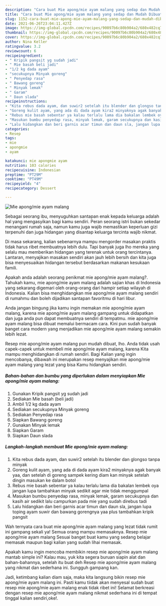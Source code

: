 ```yaml
---
description: "Cara buat Mie apong/mie ayam malang yang sedap dan Mudah Dibuat"
title: "Cara buat Mie apong/mie ayam malang yang sedap dan Mudah Dibuat"
slug: 1152-cara-buat-mie-apong-mie-ayam-malang-yang-sedap-dan-mudah-dibuat
date: 2021-06-26T23:04:11.427Z
image: https://img-global.cpcdn.com/recipes/90097b6c80b904a2/680x482cq70/mie-apongmie-ayam-malang-foto-resep-utama.jpg
thumbnail: https://img-global.cpcdn.com/recipes/90097b6c80b904a2/680x482cq70/mie-apongmie-ayam-malang-foto-resep-utama.jpg
cover: https://img-global.cpcdn.com/recipes/90097b6c80b904a2/680x482cq70/mie-apongmie-ayam-malang-foto-resep-utama.jpg
author: Nina Keller
ratingvalue: 3.2
reviewcount: 6
recipeingredient:
- " Kripik pangsit yg sudah jadi"
- " Mie basah beli jadi"
- "1/2 kg dada ayam"
- "secukupnya Minyak goreng"
- " Penyedap rasa"
- " Bawang goreng"
- " Minyak lemak"
- " Garam"
- " Daun slada"
recipeinstructions:
- "Kita rebus dada ayam, dan suwir2 setelah itu blender dan glongso tanpa minyak"
- "Goreng kulit ayam, yang ada di dada ayam kira2 minyaknya agak banyak yaa, dan setelah di goreng sampek kering diam kan minyak setelah dingin masukan ke dalam botol"
- "Rebus mie basah sebentar ya kalau terlalu lama dia bakalan lembek oya jangan lupa tambahkan minyak sedikit agar mie tidak menggumpal"
- "Masukan bumbu penyedap rasa, minyak lemak, garam secukupnya dan kasih air sedikit lalu campurkan pada mie yang sudah direbus tadi"
- "Lalu hidangkan dan beri garnis acar timun dan daun sla, jangan lupa toping ayam suwir dan bawang gorengnya yaa plus tambahkan kripik pangsit"
categories:
- Resep
tags:
- mie
- apongmie
- ayam

katakunci: mie apongmie ayam 
nutrition: 103 calories
recipecuisine: Indonesian
preptime: "PT29M"
cooktime: "PT49M"
recipeyield: "4"
recipecategory: Dessert

---
```



![Mie apong/mie ayam malang](https://img-global.cpcdn.com/recipes/90097b6c80b904a2/680x482cq70/mie-apongmie-ayam-malang-foto-resep-utama.jpg)

Sebagai seorang ibu, menyuguhkan santapan enak kepada keluarga adalah hal yang mengasyikan bagi kamu sendiri. Peran seorang istri bukan sekedar menangani rumah saja, namun kamu juga wajib memastikan keperluan gizi terpenuhi dan juga hidangan yang disantap keluarga tercinta wajib nikmat.

Di masa  sekarang, kalian sebenarnya mampu mengorder masakan praktis tidak harus ribet membuatnya lebih dulu. Tapi banyak juga lho mereka yang selalu mau memberikan hidangan yang terenak untuk orang tercintanya. Lantaran, menyajikan masakan sendiri akan jauh lebih bersih dan kita juga bisa menyesuaikan hidangan tersebut berdasarkan makanan kesukaan famili. 



Apakah anda adalah seorang penikmat mie apong/mie ayam malang?. Tahukah kamu, mie apong/mie ayam malang adalah sajian khas di Indonesia yang sekarang digemari oleh orang-orang dari hampir setiap wilayah di Indonesia. Kalian bisa menghidangkan mie apong/mie ayam malang sendiri di rumahmu dan boleh dijadikan santapan favoritmu di hari libur.

Anda jangan bingung jika kamu ingin memakan mie apong/mie ayam malang, karena mie apong/mie ayam malang gampang untuk didapatkan dan juga anda pun dapat membuatnya sendiri di tempatmu. mie apong/mie ayam malang bisa dibuat memalui bermacam cara. Kini pun sudah banyak banget cara modern yang menjadikan mie apong/mie ayam malang semakin lebih lezat.

Resep mie apong/mie ayam malang pun mudah dibuat, lho. Anda tidak usah capek-capek untuk membeli mie apong/mie ayam malang, karena Kita mampu menghidangkan di rumah sendiri. Bagi Kalian yang ingin mencobanya, dibawah ini merupakan resep menyajikan mie apong/mie ayam malang yang lezat yang bisa Kamu hidangkan sendiri.

<!--inarticleads1-->

##### Bahan-bahan dan bumbu yang diperlukan dalam menyiapkan Mie apong/mie ayam malang:

1. Gunakan  Kripik pangsit yg sudah jadi
1. Sediakan  Mie basah (beli jadi)
1. Ambil 1/2 kg dada ayam
1. Sediakan secukupnya Minyak goreng
1. Sediakan  Penyedap rasa
1. Siapkan  Bawang goreng
1. Gunakan  Minyak lemak
1. Siapkan  Garam
1. Siapkan  Daun slada




<!--inarticleads2-->

##### Langkah-langkah membuat Mie apong/mie ayam malang:

1. Kita rebus dada ayam, dan suwir2 setelah itu blender dan glongso tanpa minyak
1. Goreng kulit ayam, yang ada di dada ayam kira2 minyaknya agak banyak yaa, dan setelah di goreng sampek kering diam kan minyak setelah dingin masukan ke dalam botol
1. Rebus mie basah sebentar ya kalau terlalu lama dia bakalan lembek oya jangan lupa tambahkan minyak sedikit agar mie tidak menggumpal
1. Masukan bumbu penyedap rasa, minyak lemak, garam secukupnya dan kasih air sedikit lalu campurkan pada mie yang sudah direbus tadi
1. Lalu hidangkan dan beri garnis acar timun dan daun sla, jangan lupa toping ayam suwir dan bawang gorengnya yaa plus tambahkan kripik pangsit




Wah ternyata cara buat mie apong/mie ayam malang yang lezat tidak rumit ini gampang sekali ya! Semua orang mampu memasaknya. Resep mie apong/mie ayam malang Sesuai banget buat kamu yang sedang belajar memasak maupun bagi kalian yang sudah lihai memasak.

Apakah kamu ingin mencoba membikin resep mie apong/mie ayam malang mantab simple ini? Kalau mau, yuk kita segera buruan siapin alat dan bahan-bahannya, setelah itu buat deh Resep mie apong/mie ayam malang yang nikmat dan sederhana ini. Sungguh gampang kan. 

Jadi, ketimbang kalian diam saja, maka kita langsung bikin resep mie apong/mie ayam malang ini. Pasti kamu tiidak akan menyesal sudah buat resep mie apong/mie ayam malang enak tidak ribet ini! Selamat berkreasi dengan resep mie apong/mie ayam malang nikmat sederhana ini di tempat tinggal kalian sendiri,oke!.

